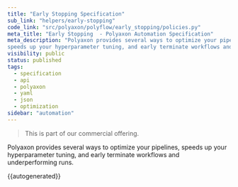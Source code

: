 ```yaml
---
title: "Early Stopping Specification"
sub_link: "helpers/early-stopping"
code_link: "src/polyaxon/polyflow/early_stopping/policies.py"
meta_title: "Early Stopping  - Polyaxon Automation Specification"
meta_description: "Polyaxon provides several ways to optimize your pipelines,
speeds up your hyperparameter tuning, and early terminate workflows and underperforming runs."
visibility: public
status: published
tags:
  - specification
  - api
  - polyaxon
  - yaml
  - json
  - optimization
sidebar: "automation"
---
```


<blockquote class="commercial">This is part of our commercial offering.</blockquote>

Polyaxon provides several ways to optimize your pipelines,
speeds up your hyperparameter tuning, and early terminate workflows and underperforming runs.

{{autogenerated}}
